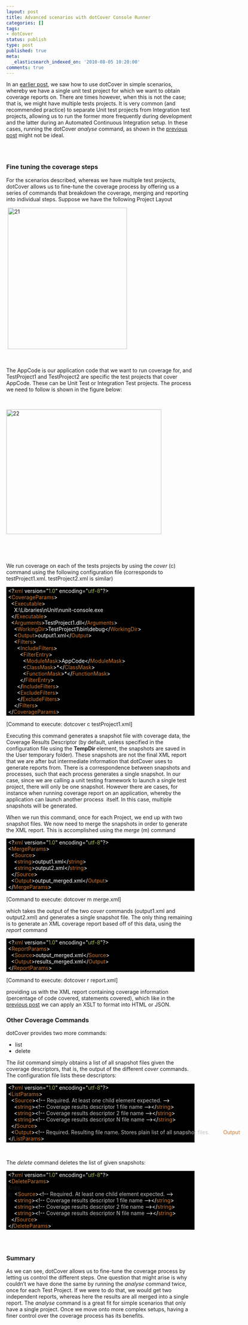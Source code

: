 ```yaml
---
layout: post
title: Advanced scenarios with dotCover Console Runner
categories: []
tags:
- dotCover
status: publish
type: post
published: true
meta:
  _elasticsearch_indexed_on: '2010-08-05 10:20:00'
comments: true
---
```

<p>In an <a href="/blogengine/post/2010/07/28/Running-Code-Coverage-from-the-Console-with-dotCover.aspx">earlier post</a>, we saw how to use dotCover in simple scenarios, whereby we have a single unit test project for which we want to obtain coverage reports on. There are times however, when this is not the case; that is, we might have multiple tests projects. It is very common (and recommended practice) to separate Unit test projects from Integration test projects, allowing us to run the former more frequently during development and the latter during an Automated Continuous Integration setup. In these cases, running the dotCover <em>analyse </em>command, as shown in the <a href="/blogengine/post/2010/07/28/Running-Code-Coverage-from-the-Console-with-dotCover.aspx">previous post</a> might not be ideal.</p>  <h3>&#160;</h3>  <h3>Fine tuning the coverage steps</h3>  <p>For the scenarios described, whereas we have multiple test projects, dotCover allows us to fine-tune the coverage process by offering us a series of commands that breakdown the coverage, merging and reporting into individual steps. Suppose we have the following Project Layout</p>  <p>&#160;<a href="http://hhariri.files.wordpress.com/2010/11/213.png"><img style="border-bottom:0;border-left:0;display:inline;border-top:0;border-right:0;" title="21" border="0" alt="21" src="http://hhariri.files.wordpress.com/2010/11/21_thumb.png" width="319" height="378" /></a> </p>  <p>&#160;</p>  <p>The AppCode is our application code that we want to run coverage for, and TestProject1 and TestProject2 are specific the test projects that cover AppCode. These can be Unit Test or Integration Test projects. The process we need to follow is shown in the figure below:</p>  <p>&#160;</p>  <p><a href="http://hhariri.files.wordpress.com/2010/11/222.png"><img style="border-bottom:0;border-left:0;display:inline;border-top:0;border-right:0;" title="22" border="0" alt="22" src="http://hhariri.files.wordpress.com/2010/11/22_thumb.png" width="415" height="333" /></a> </p>  <p>&#160;</p>  <p>&#160;</p>  <p>We run coverage on each of the tests projects by using the <em>cover </em>(c) command using the following configuration file (corresponds to testProject1.xml. testProject2.xml is similar)</p>  <div style="display:inline;float:none;margin:0;padding:0;" id="scid:9ce6104f-a9aa-4a17-a79f-3a39532ebf7c:b1c874cd-f63d-4869-bea4-c3123d90e351" class="wlWriterSmartContent">   <div class="le-pavsc-container">     <div style="background-color:#000000;white-space:nowrap;padding:2px 5px;"><span style="color:#ffffff;">&lt;?</span><span style="color:#cc7832;">xml</span><span style="color:#ffffff;"> version=&quot;</span><span style="color:#a5c25c;">1.0</span><span style="color:#ffffff;">&quot; encoding=&quot;</span><span style="color:#a5c25c;">utf-8</span><span style="color:#ffffff;">&quot;?&gt;</span>        <br /><span style="color:#ffffff;">&lt;</span><span style="color:#cc7832;">CoverageParams</span><span style="color:#ffffff;">&gt;</span>        <br />&#160; <span style="color:#ffffff;">&lt;</span><span style="color:#cc7832;">Executable</span><span style="color:#ffffff;">&gt;</span>        <br />&#160;&#160;&#160; <span style="color:#ffffff;">X:\Libraries\nUnit\nunit-console.exe</span>        <br />&#160; <span style="color:#ffffff;">&lt;/</span><span style="color:#cc7832;">Executable</span><span style="color:#ffffff;">&gt;</span>        <br />&#160; <span style="color:#ffffff;">&lt;</span><span style="color:#cc7832;">Arguments</span><span style="color:#ffffff;">&gt;TestProject1.dll&lt;/</span><span style="color:#cc7832;">Arguments</span><span style="color:#ffffff;">&gt;</span>        <br />&#160;&#160;&#160; <span style="color:#ffffff;">&lt;</span><span style="color:#cc7832;">WorkingDir</span><span style="color:#ffffff;">&gt;TestProject1\bin\debug&lt;/</span><span style="color:#cc7832;">WorkingDir</span><span style="color:#ffffff;">&gt;</span>        <br />&#160;&#160;&#160; <span style="color:#ffffff;">&lt;</span><span style="color:#cc7832;">Output</span><span style="color:#ffffff;">&gt;output1.xml&lt;/</span><span style="color:#cc7832;">Output</span><span style="color:#ffffff;">&gt;</span>        <br />&#160;&#160;&#160; <span style="color:#ffffff;">&lt;</span><span style="color:#cc7832;">Filters</span><span style="color:#ffffff;">&gt;</span>        <br />&#160;&#160;&#160;&#160;&#160; <span style="color:#ffffff;">&lt;</span><span style="color:#cc7832;">IncludeFilters</span><span style="color:#ffffff;">&gt;</span>        <br />&#160;&#160;&#160;&#160;&#160;&#160;&#160; <span style="color:#ffffff;">&lt;</span><span style="color:#cc7832;">FilterEntry</span><span style="color:#ffffff;">&gt;</span>        <br />&#160;&#160;&#160;&#160;&#160;&#160;&#160;&#160;&#160; <span style="color:#ffffff;">&lt;</span><span style="color:#cc7832;">ModuleMask</span><span style="color:#ffffff;">&gt;AppCode&lt;/</span><span style="color:#cc7832;">ModuleMask</span><span style="color:#ffffff;">&gt;</span>        <br />&#160;&#160;&#160;&#160;&#160;&#160;&#160;&#160;&#160; <span style="color:#ffffff;">&lt;</span><span style="color:#cc7832;">ClassMask</span><span style="color:#ffffff;">&gt;*&lt;/</span><span style="color:#cc7832;">ClassMask</span><span style="color:#ffffff;">&gt;</span>        <br />&#160;&#160;&#160;&#160;&#160;&#160;&#160;&#160;&#160; <span style="color:#ffffff;">&lt;</span><span style="color:#cc7832;">FunctionMask</span><span style="color:#ffffff;">&gt;*&lt;/</span><span style="color:#cc7832;">FunctionMask</span><span style="color:#ffffff;">&gt;</span>        <br />&#160;&#160;&#160;&#160;&#160;&#160;&#160; <span style="color:#ffffff;">&lt;/</span><span style="color:#cc7832;">FilterEntry</span><span style="color:#ffffff;">&gt;</span>        <br />&#160;&#160;&#160;&#160;&#160; <span style="color:#ffffff;">&lt;/</span><span style="color:#cc7832;">IncludeFilters</span><span style="color:#ffffff;">&gt;</span>        <br />&#160;&#160;&#160;&#160;&#160; <span style="color:#ffffff;">&lt;</span><span style="color:#cc7832;">ExcludeFilters</span><span style="color:#ffffff;">&gt;</span>        <br />&#160;&#160;&#160;&#160;&#160; <span style="color:#ffffff;">&lt;/</span><span style="color:#cc7832;">ExcludeFilters</span><span style="color:#ffffff;">&gt;</span>        <br />&#160;&#160;&#160; <span style="color:#ffffff;">&lt;/</span><span style="color:#cc7832;">Filters</span><span style="color:#ffffff;">&gt;</span>        <br /><span style="color:#ffffff;">&lt;/</span><span style="color:#cc7832;">CoverageParams</span><span style="color:#ffffff;">&gt;</span></div>   </div> </div>  <p>[Command to execute: dotcover c testProject1.xml]</p>  <p>Executing this command generates a snapshot file with coverage data, the Coverage Results Descriptor (by default, unless specified in the configuration file using the <strong>TempDir </strong>element, the snapshots are saved in the User temporary folder). These snapshots are not the final XML report that we are after but intermediate information that dotCover uses to generate reports from. There is a correspondence between snapshots and processes, such that each process generates a single snapshot. In our case, since we are calling a unit testing framework to launch a single test project, there will only be one snapshot. However there are cases, for instance when running coverage report on an application, whereby the application can launch another process&#160; itself. In this case, multiple snapshots will be generated.</p>  <p>When we run this command, once for each Project, we end up with two snapshot files. We now need to merge the snapshots in order to generate the XML report. This is accomplished using the <em>merge </em>(m) command</p>  <div style="display:inline;float:none;margin:0;padding:0;" id="scid:9ce6104f-a9aa-4a17-a79f-3a39532ebf7c:7427fc54-3cb7-48fb-a05a-99b9a57e3ea0" class="wlWriterSmartContent">   <div class="le-pa&#010;vsc-container">     <div style="background-color:#000000;white-space:nowrap;padding:2px 5px;"><span style="color:#ffffff;">&lt;?</span><span style="color:#cc7832;">xml</span><span style="color:#ffffff;"> version=&quot;</span><span style="color:#a5c25c;">1.0</span><span style="color:#ffffff;">&quot; encoding=&quot;</span><span style="color:#a5c25c;">utf-8</span><span style="color:#ffffff;">&quot;?&gt;</span>        <br /><span style="color:#ffffff;">&lt;</span><span style="color:#cc7832;">MergeParams</span><span style="color:#ffffff;">&gt;</span>        <br />&#160; <span style="color:#ffffff;">&lt;</span><span style="color:#cc7832;">Source</span><span style="color:#ffffff;">&gt; </span>        <br />&#160;&#160;&#160; <span style="color:#ffffff;">&lt;</span><span style="color:#cc7832;">string</span><span style="color:#ffffff;">&gt;output1.xml&lt;/</span><span style="color:#cc7832;">string</span><span style="color:#ffffff;">&gt;</span>        <br />&#160;&#160;&#160; <span style="color:#ffffff;">&lt;</span><span style="color:#cc7832;">string</span><span style="color:#ffffff;">&gt;output2.xml&lt;/</span><span style="color:#cc7832;">string</span><span style="color:#ffffff;">&gt;</span>        <br />&#160; <span style="color:#ffffff;">&lt;/</span><span style="color:#cc7832;">Source</span><span style="color:#ffffff;">&gt;</span>        <br />&#160; <span style="color:#ffffff;">&lt;</span><span style="color:#cc7832;">Output</span><span style="color:#ffffff;">&gt;output_merged.xml&lt;/</span><span style="color:#cc7832;">Output</span><span style="color:#ffffff;">&gt;</span>        <br /><span style="color:#ffffff;">&lt;/</span><span style="color:#cc7832;">MergeParams</span><span style="color:#ffffff;">&gt;</span></div>   </div> </div>  <p>[Command to execute: dotcover m merge.xml]</p>  <p>which takes the output of the two <em>cover </em>commands (output1.xml and output2.xml) and generates a single snapshot file. The only thing remaining is to generate an XML coverage report based off of this data, using the <em>report </em>command</p>  <div style="display:inline;float:none;margin:0;padding:0;" id="scid:9ce6104f-a9aa-4a17-a79f-3a39532ebf7c:45955b53-a02d-4dde-82dd-2749d45907cf" class="wlWriterSmartContent">   <div class="le-pavsc-container">     <div style="background-color:#000000;white-space:nowrap;padding:2px 5px;"><span style="color:#ffffff;">&lt;?</span><span style="color:#cc7832;">xml</span><span style="color:#ffffff;"> version=&quot;</span><span style="color:#a5c25c;">1.0</span><span style="color:#ffffff;">&quot; encoding=&quot;</span><span style="color:#a5c25c;">utf-8</span><span style="color:#ffffff;">&quot;?&gt;</span>        <br /><span style="color:#ffffff;">&lt;</span><span style="color:#cc7832;">ReportParams</span><span style="color:#ffffff;">&gt;</span>        <br />&#160; <span style="color:#ffffff;">&lt;</span><span style="color:#cc7832;">Source</span><span style="color:#ffffff;">&gt;output_merged.xml&lt;/</span><span style="color:#cc7832;">Source</span><span style="color:#ffffff;">&gt;</span>        <br />&#160; <span style="color:#ffffff;">&lt;</span><span style="color:#cc7832;">Output</span><span style="color:#ffffff;">&gt;results_merged.xml&lt;/</span><span style="color:#cc7832;">Output</span><span style="color:#ffffff;">&gt;</span>        <br /><span style="color:#ffffff;">&lt;/</span><span style="color:#cc7832;">ReportParams</span><span style="color:#ffffff;">&gt;</span></div>   </div> </div>  <p>[Command to execute: dotcover r report.xml]</p>  <p>providing us with the XML report containing coverage information (percentage of code covered, statements covered), which like in the <a href="/blogengine/post/2010/07/28/Running-Code-Coverage-from-the-Console-with-dotCover.aspx">previous post</a> we can apply an XSLT to format into HTML or JSON.</p>  <h3>Other Coverage Commands</h3>  <p>dotCover provides two more commands:</p>  <ul>   <li>list </li>    <li>delete </li> </ul>  <p>The <em>list</em> command simply obtains a list of all snapshot files given the coverage descriptors, that is, the output of the different <em>cover </em>commands. The configuration file lists these descriptors:</p>  <div style="display:inline;float:none;margin:0;padding:0;" id="scid:9ce6104f-a9aa-4a17-a79f-3a39532ebf7c:9f9c12e1-9260-4c2e-aacf-aa9d3fdb36e0" class="wlWriterSmartContent">   <div class="le-pavsc-container">     <div style="background-color:#000000;white-space:nowrap;padding:2px 5px;"><span style="color:#ffffff;">&lt;?</span><span style="color:#cc7832;">xml</span><span style="color:#ffffff;"> version=&quot;</span><span style="color:#a5c25c;">1.0</span><span style="color:#ffffff;">&quot; encoding=&quot;</span><span style="color:#a5c25c;">utf-8</span><span style="color:#ffffff;">&quot;?&gt;</span>        <br /><span style="color:#ffffff;">&lt;</span><span style="color:#cc7832;">ListParams</span><span style="color:#ffffff;">&gt;</span>        <br />&#160; <span style="color:#ffffff;">&lt;</span><span style="color:#cc7832;">Source</span><span style="color:#ffffff;">&gt;&lt;!--</span><span style="color:#c0c0c0;"> Required. At least one child element expected. </span><span style="color:#ffffff;">--&gt;</span>        <br />&#160;&#160;&#160; <span style="color:#ffffff;">&lt;</span><span style="color:#cc7832;">string</span><span style="color:#ffffff;">&gt;&lt;!--</span><span style="color:#c0c0c0;"> Coverage results descriptor 1 file name </span><span style="color:#ffffff;">--&gt;&lt;/</span><span style="color:#cc7832;">string</span><span style="color:#ffffff;">&gt;</span>        <br />&#160;&#160;&#160; <span style="color:#ffffff;">&lt;</span><span style="color:#cc7832;">string</span><span style="color:#ffffff;">&gt;&lt;!--</span><span style="color:#c0c0c0;"> Coverage results descriptor 2 file name </span><span style="color:#ffffff;">--&gt;&lt;/</span><span style="color:#cc7832;">string</span><span style="color:#ffffff;">&gt;</span>        <br />&#160;&#160;&#160; <span style="color:#ffffff;">&lt;</span><span style="color:#cc7832;">string</span><span style="color:#ffffff;">&gt;&lt;!--</span><span style="color:#c0c0c0;"> Coverage results descriptor N file name </span><span style="color:#ffffff;">--&gt;&lt;/</span><span style="color:#cc7832;">string</span><span style="color:#ffffff;">&gt;</span>        <br />&#160; <span style="color:#ffffff;">&lt;/</span><span style="color:#cc7832;">Source</span><span style="color:#ffffff;">&gt;</span>        <br />&#160; <span style="color:#ffffff;">&lt;</span><span style="color:#cc7832;">Output</span><span style="color:#ffffff;">&gt;&lt;!--</span><span style="color:#c0c0c0;"> Required. Resulting file name. Stores plain list of all snapshot files. </span><span style="color:#ffffff;">--&gt;&lt;/</span><span style="color:#cc7832;">Output</span><span style="color:#ffffff;">&gt;</span>        <br /><span style="color:#ffffff;">&lt;/</span><span style="color:#cc7832;">ListParams</span><span style="color:#ffffff;">&gt;</span></div>   </div> </div>  <p>&#160;</p>  <p>The <em>delete </em>command deletes the list of given snapshots:</p>  <div style="display:inline;float:none;margin:0;padding:0;" id="scid:9ce6104f-a9aa-4a17-a79f-3a39532ebf7c:e373fa63-8b15-40c7-a0ec-6ab66a10d533" class="wlWriterSmartContent">   <div class="le-pavsc-container">     <div style="background-color:#000000;white-space:nowrap;padding:2px 5px;"><span style="color:#ffffff;">&lt;?</span><span style="color:#cc7832;">xml</span><span style="color:#ffffff;"> version=&quot;</span><span style="color:#a5c25c;">1.0</span><span style="color:#ffffff;">&quot; encoding=&quot;</span><span style="color:#a5c25c;">utf-8</span><span style="color:#ffffff;">&quot;?&gt;</span>        <br /><span style="color:#ffffff;">&lt;</span><span style="color:#cc7832;">DeleteParams</span><span style="color:#ffffff;">&gt;</span>        <br />&amp;nbs        <br />p; <span style="color:#ffffff;">&lt;</span><span style="color:#cc7832;">Source</span><span style="color:#ffffff;">&gt;&lt;!--</span><span style="color:#c0c0c0;"> Required. At least one child element expected. </span><span style="color:#ffffff;">--&gt;</span>        <br />&#160;&#160;&#160; <span style="color:#ffffff;">&lt;</span><span style="color:#cc7832;">string</span><span style="color:#ffffff;">&gt;&lt;!--</span><span style="color:#c0c0c0;"> Coverage results descriptor 1 file name </span><span style="color:#ffffff;">--&gt;&lt;/</span><span style="color:#cc7832;">string</span><span style="color:#ffffff;">&gt;</span>        <br />&#160;&#160;&#160; <span style="color:#ffffff;">&lt;</span><span style="color:#cc7832;">string</span><span style="color:#ffffff;">&gt;&lt;!--</span><span style="color:#c0c0c0;"> Coverage results descriptor 2 file name </span><span style="color:#ffffff;">--&gt;&lt;/</span><span style="color:#cc7832;">string</span><span style="color:#ffffff;">&gt;</span>        <br />&#160;&#160;&#160; <span style="color:#ffffff;">&lt;</span><span style="color:#cc7832;">string</span><span style="color:#ffffff;">&gt;&lt;!--</span><span style="color:#c0c0c0;"> Coverage results descriptor N file name </span><span style="color:#ffffff;">--&gt;&lt;/</span><span style="color:#cc7832;">string</span><span style="color:#ffffff;">&gt;</span>        <br />&#160; <span style="color:#ffffff;">&lt;/</span><span style="color:#cc7832;">Source</span><span style="color:#ffffff;">&gt;</span>        <br /><span style="color:#ffffff;">&lt;/</span><span style="color:#cc7832;">DeleteParams</span><span style="color:#ffffff;">&gt;</span></div>   </div> </div>  <h3>&#160;</h3>  <h3>Summary</h3>  <p>As we can see, dotCover allows us to fine-tune the coverage process by letting us control the different steps. One question that might arise is why couldn’t we have done the same by running the <em>analyse </em>command twice, once for each Test Project. If we were to do that, we would get two independent reports, whereas here the results are all merged into a single report. The <em>analyse </em>command is a great fit for simple scenarios that only have a single project. Once we move onto more complex setups, having a finer control over the coverage process has its benefits.</p>
